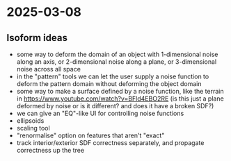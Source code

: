 # 2025-03-08

## Isoform ideas

 * some way to deform the domain of an object with 1-dimensional noise along an axis, or 2-dimensional noise along a plane, or 3-dimensional noise across all space
 * in the "pattern" tools we can let the user supply a noise function to deform the pattern domain without deforming the object domain
 * some way to make a surface defined by a noise function, like the terrain in https://www.youtube.com/watch?v=BFld4EBO2RE (is this just a plane deformed by noise or is it different? and does it have a broken SDF?)
 * we can give an "EQ"-like UI for controlling noise functions
 * ellipsoids
 * scaling tool
 * "renormalise" option on features that aren't "exact"
 * track interior/exterior SDF correctness separately, and propagate correctness up the tree
